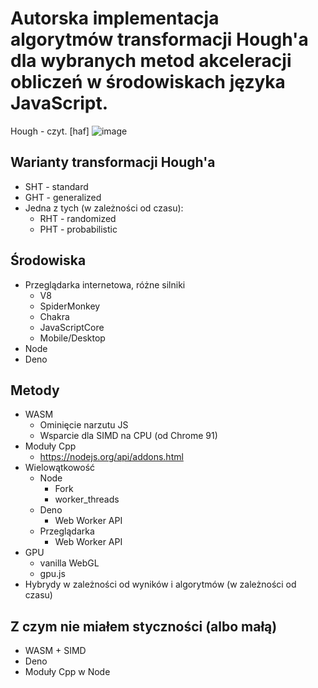 # Autorska implementacja algorytmów transformacji Hough'a dla wybranych metod akceleracji obliczeń w środowiskach języka JavaScript.

Hough - czyt. [haf]
![image](https://user-images.githubusercontent.com/28621467/125512384-e99a4a4c-be7c-4c28-9cd8-6d10d82bdf83.png)

## Warianty transformacji Hough'a
* SHT - standard
* GHT - generalized
* Jedna z tych (w zależności od czasu):
  * RHT - randomized
  * PHT - probabilistic 

## Środowiska
* Przeglądarka internetowa, różne silniki
  * V8
  * SpiderMonkey
  * Chakra
  * JavaScriptCore
  * Mobile/Desktop
* Node
* Deno

## Metody
* WASM
  * Ominięcie narzutu JS
  * Wsparcie dla SIMD na CPU (od Chrome 91)
* Moduły Cpp
  * https://nodejs.org/api/addons.html
* Wielowątkowość
  * Node
    * Fork
    * worker_threads
  * Deno
    * Web Worker API
  * Przeglądarka
    * Web Worker API
* GPU
  * vanilla WebGL
  * gpu.js
* Hybrydy w zależności od wyników i algorytmów (w zależności od czasu)

## Z czym nie miałem styczności (albo małą)
* WASM + SIMD
* Deno
* Moduły Cpp w Node